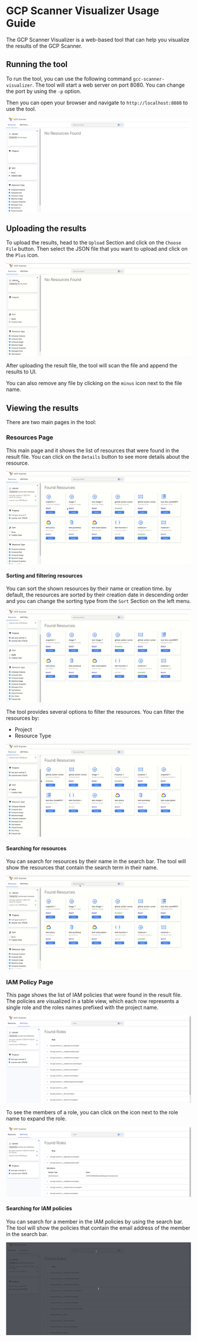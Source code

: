 # GCP Scanner Visualizer Usage Guide

The GCP Scanner Visualizer is a web-based tool that can help you visualize the results of the GCP Scanner.

## Running the tool

To run the tool, you can use the following command `gcc-scanner-visualizer`. The tool will start a web server on port 8080. You can change the port by using the `-p` option.

Then you can open your browser and navigate to `http://localhost:8080` to use the tool.

![GCP Scanner Visualizer](../misc/visualization_tool_images/start_page.png)

## Uploading the results

To upload the results, head to the `Upload` Section and click on the `Choose File` button. Then select the JSON file that you want to upload and click on the `Plus` icon.

![GCP Scanner Visualizer](../misc/visualization_tool_images/upload.gif)

After uploading the result file, the tool will scan the file and append the results to UI.

You can also remove any file by clicking on the `minus` icon next to the file name.

## Viewing the results

There are two main pages in the tool:

### Resources Page

This main page and it shows the list of resources that were found in the result file. You can click on the `Details` button to see more details about the resource.

![GCP Scanner Visualizer](../misc/visualization_tool_images/details.gif)

#### Sorting and filtering resources

You can sort the shown resources by their name or creation time. by default, the resources are sorted by their creation date in descending order and you can change the sorting type from the `Sort` Section on the left menu.

![GCP Scanner Visualizer](../misc/visualization_tool_images/sort.gif)

The tool provides several options to filter the resources. You can filter the resources by:

- Project
- Resource Type

![GCP Scanner Visualizer](../misc/visualization_tool_images/filter.gif)

#### Searching for resources

You can search for resources by their name in the search bar. The tool will show the resources that contain the search term in their name.

![GCP Scanner Visualizer](../misc/visualization_tool_images/search_resources.gif)

### IAM Policy Page

This page shows the list of IAM policies that were found in the result file. The policies are visualized in a table view, which each row represents a single role and the roles names prefixed with the project name.

![GCP Scanner Visualizer](../misc/visualization_tool_images/iam_policies.png)

To see the members of a role, you can click on the icon next to the role name to expand the role.

![GCP Scanner Visualizer](../misc/visualization_tool_images/expand_role.png)

#### Searching for IAM policies

You can search for a member in the IAM policies by using the search bar. The tool will show the policies that contain the email address of the member in the search bar.

![GCP Scanner Visualizer](../misc/visualization_tool_images/search_role.gif)
